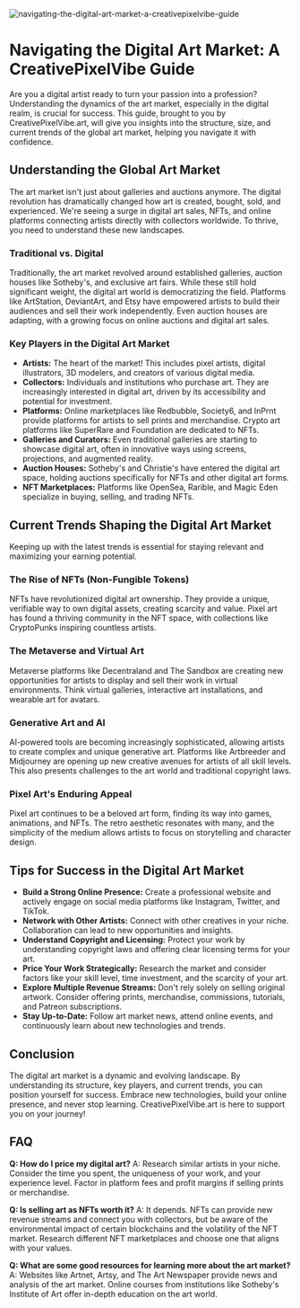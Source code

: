 ![navigating-the-digital-art-market-a-creativepixelvibe-guide](https://images.pexels.com/photos/28165814/pexels-photo-28165814.jpeg?auto=compress&cs=tinysrgb&fit=crop&h=627&w=1200)

# Navigating the Digital Art Market: A CreativePixelVibe Guide

Are you a digital artist ready to turn your passion into a profession? Understanding the dynamics of the art market, especially in the digital realm, is crucial for success. This guide, brought to you by CreativePixelVibe.art, will give you insights into the structure, size, and current trends of the global art market, helping you navigate it with confidence.

## Understanding the Global Art Market

The art market isn't just about galleries and auctions anymore. The digital revolution has dramatically changed how art is created, bought, sold, and experienced. We're seeing a surge in digital art sales, NFTs, and online platforms connecting artists directly with collectors worldwide. To thrive, you need to understand these new landscapes.

### Traditional vs. Digital

Traditionally, the art market revolved around established galleries, auction houses like Sotheby's, and exclusive art fairs. While these still hold significant weight, the digital art world is democratizing the field. Platforms like ArtStation, DeviantArt, and Etsy have empowered artists to build their audiences and sell their work independently. Even auction houses are adapting, with a growing focus on online auctions and digital art sales.

### Key Players in the Digital Art Market

*   **Artists:** The heart of the market! This includes pixel artists, digital illustrators, 3D modelers, and creators of various digital media.
*   **Collectors:** Individuals and institutions who purchase art. They are increasingly interested in digital art, driven by its accessibility and potential for investment.
*   **Platforms:** Online marketplaces like Redbubble, Society6, and InPrnt provide platforms for artists to sell prints and merchandise. Crypto art platforms like SuperRare and Foundation are dedicated to NFTs.
*   **Galleries and Curators:** Even traditional galleries are starting to showcase digital art, often in innovative ways using screens, projections, and augmented reality.
*   **Auction Houses:** Sotheby's and Christie's have entered the digital art space, holding auctions specifically for NFTs and other digital art forms.
*   **NFT Marketplaces:** Platforms like OpenSea, Rarible, and Magic Eden specialize in buying, selling, and trading NFTs.

## Current Trends Shaping the Digital Art Market

Keeping up with the latest trends is essential for staying relevant and maximizing your earning potential.

### The Rise of NFTs (Non-Fungible Tokens)

NFTs have revolutionized digital art ownership. They provide a unique, verifiable way to own digital assets, creating scarcity and value. Pixel art has found a thriving community in the NFT space, with collections like CryptoPunks inspiring countless artists.

### The Metaverse and Virtual Art

Metaverse platforms like Decentraland and The Sandbox are creating new opportunities for artists to display and sell their work in virtual environments. Think virtual galleries, interactive art installations, and wearable art for avatars.

### Generative Art and AI

AI-powered tools are becoming increasingly sophisticated, allowing artists to create complex and unique generative art. Platforms like Artbreeder and Midjourney are opening up new creative avenues for artists of all skill levels. This also presents challenges to the art world and traditional copyright laws.

### Pixel Art's Enduring Appeal

Pixel art continues to be a beloved art form, finding its way into games, animations, and NFTs. The retro aesthetic resonates with many, and the simplicity of the medium allows artists to focus on storytelling and character design.

## Tips for Success in the Digital Art Market

*   **Build a Strong Online Presence:** Create a professional website and actively engage on social media platforms like Instagram, Twitter, and TikTok.
*   **Network with Other Artists:** Connect with other creatives in your niche. Collaboration can lead to new opportunities and insights.
*   **Understand Copyright and Licensing:** Protect your work by understanding copyright laws and offering clear licensing terms for your art.
*   **Price Your Work Strategically:** Research the market and consider factors like your skill level, time investment, and the scarcity of your art.
*   **Explore Multiple Revenue Streams:** Don't rely solely on selling original artwork. Consider offering prints, merchandise, commissions, tutorials, and Patreon subscriptions.
*   **Stay Up-to-Date:** Follow art market news, attend online events, and continuously learn about new technologies and trends.

## Conclusion

The digital art market is a dynamic and evolving landscape. By understanding its structure, key players, and current trends, you can position yourself for success. Embrace new technologies, build your online presence, and never stop learning. CreativePixelVibe.art is here to support you on your journey!

## FAQ

**Q: How do I price my digital art?**
A: Research similar artists in your niche. Consider the time you spent, the uniqueness of your work, and your experience level. Factor in platform fees and profit margins if selling prints or merchandise.

**Q: Is selling art as NFTs worth it?**
A: It depends. NFTs can provide new revenue streams and connect you with collectors, but be aware of the environmental impact of certain blockchains and the volatility of the NFT market. Research different NFT marketplaces and choose one that aligns with your values.

**Q: What are some good resources for learning more about the art market?**
A: Websites like Artnet, Artsy, and The Art Newspaper provide news and analysis of the art market. Online courses from institutions like Sotheby's Institute of Art offer in-depth education on the art world.

